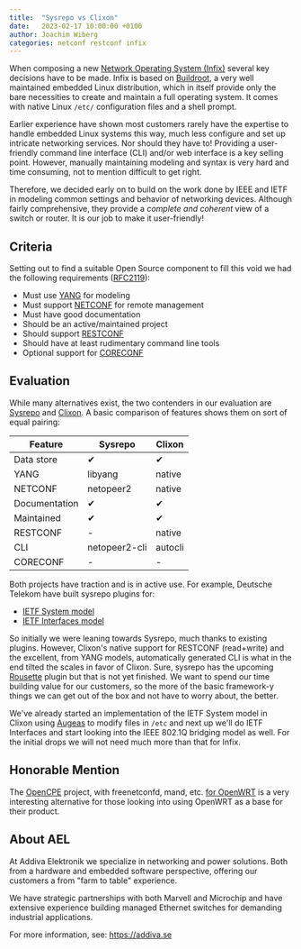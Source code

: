 ```yaml
---
title:  "Sysrepo vs Clixon"
date:   2023-02-17 10:00:00 +0100
author: Joachim Wiberg
categories: netconf restconf infix
---
```


When composing a new [Network Operating System (Infix)][1] several key
decisions have to be made.  Infix is based on [Buildroot][2], a very
well maintained embedded Linux distribution, which in itself provide
only the bare necessities to create and maintain a full operating
system.  It comes with native Linux `/etc/` configuration files and a
shell prompt.

Earlier experience have shown most customers rarely have the expertise
to handle embedded Linux systems this way, much less configure and set
up intricate networking services.  Nor should they have to!  Providing a
user-friendly command line interface (CLI) and/or web interface is a key
selling point.  However, manually maintaining modeling and syntax is
very hard and time consuming, not to mention difficult to get right.

Therefore, we decided early on to build on the work done by IEEE and
IETF in modeling common settings and behavior of networking devices.
Although fairly comprehensive, they provide a *complete and coherent*
view of a switch or router.  It is our job to make it user-friendly!


## Criteria

Setting out to find a suitable Open Source component to fill this void
we had the following requirements ([RFC2119][3]):

 - Must use [YANG][4] for modeling
 - Must support [NETCONF][5] for remote management
 - Must have good documentation
 - Should be an active/maintained project
 - Should support [RESTCONF][6]
 - Should have at least rudimentary command line tools
 - Optional support for [CORECONF][7]

## Evaluation

While many alternatives exist, the two contenders in our evaluation are
[Sysrepo][8] and [Clixon][9].  A basic comparison of features shows them
on sort of equal pairing:

| **Feature**   | **Sysrepo**   | **Clixon** |
|---------------|---------------|------------|
| Data store    | ✔             | ✔          |
| YANG          | libyang       | native     |
| NETCONF       | netopeer2     | native     |
| Documentation | ✔             | ✔          |
| Maintained    | ✔             | ✔          |
| RESTCONF      | -             | native     |
| CLI           | netopeer2-cli | autocli    |
| CORECONF      | -             | -          |

Both projects have traction and is in active use.  For example, Deutsche
Telekom have built sysrepo plugins for:

 - [IETF System model](https://github.com/telekom/sysrepo-plugin-system/)
 - [IETF Interfaces model](https://github.com/telekom/sysrepo-plugin-interfaces/)

So initially we were leaning towards Sysrepo, much thanks to existing
plugins.  However, Clixon's native support for RESTCONF (read+write) and
the excellent, from YANG models, automatically generated CLI is what in
the end tilted the scales in favor of Clixon.  Sure, sysrepo has the
upcoming [Rousette](https://github.com/CESNET/rousette) plugin but that
is not yet finished.  We want to spend our time building value for our
customers, so the more of the basic framework-y things we can get out
of the box and not have to worry about, the better.

We've already started an implementation of the IETF System model in
Clixon using [Augeas](https://augeas.net/) to modify files in `/etc` and
next up we'll do IETF Interfaces and start looking into the IEEE 802.1Q
bridging model as well.  For the initial drops we will not need much
more than that for Infix.


## Honorable Mention

The [OpenCPE](https://github.com/opencpe) project, with freenetconfd,
mand, etc. [for OpenWRT](https://openwrt.org/inbox/howto/opencpe) is
a very interesting alternative for those looking into using OpenWRT
as a base for their product.


## About AEL

At Addiva Elektronik we specialize in networking and power solutions.
Both from a hardware and embedded software perspective, offering our
customers a from "farm to table" experience.

We have strategic partnerships with both Marvell and Microchip and have
extensive experience building managed Ethernet switches for demanding
industrial applications.

For more information, see: <https://addiva.se>

[1]: https://github.com/kernelkit/infix
[2]: https://buildroot.org/
[3]: https://www.ietf.org/rfc/rfc2119.txt
[4]: https://www.rfc-editor.org/rfc/rfc6020
[5]: https://www.rfc-editor.org/rfc/rfc6241
[6]: https://www.rfc-editor.org/rfc/rfc8040
[7]: https://datatracker.ietf.org/doc/draft-ietf-core-comi/
[8]: https://www.sysrepo.org/
[9]: https://www.clicon.org/
